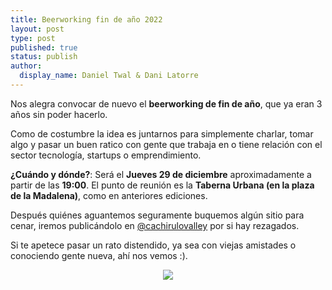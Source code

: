 ```yaml
---
title: Beerworking fin de año 2022
layout: post
type: post
published: true
status: publish
author:
  display_name: Daniel Twal & Dani Latorre
---
```

Nos alegra convocar de nuevo el **beerworking de fin de año**, que ya eran 3 años sin poder hacerlo. 

Como de costumbre la idea es juntarnos para simplemente charlar, tomar algo y pasar un buen ratico con gente que trabaja en o tiene relación con el sector tecnología, startups o emprendimiento.

**¿Cuándo y dónde?**: Será el **Jueves 29 de diciembre** aproximadamente a partir de las **19:00**. El punto de reunión es la **Taberna Urbana (en la plaza de la Madalena)**, como en anteriores ediciones. 
  
Después quiénes aguantemos seguramente buquemos algún sitio para cenar, iremos publicándolo en [@cachirulovalley](https://twitter.com/cachirulovalley) por si hay rezagados.

Si te apetece pasar un rato distendido, ya sea con viejas amistades o conociendo gente nueva, ahí nos vemos :).

<p style="text-align:center"><img src="{{ site.baseurl }}/assets/beerPoster-235x300.jpg"/></p>
